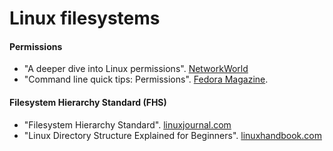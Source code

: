 # Linux filesystems

#### Permissions
  - "A deeper dive into Linux permissions". [NetworkWorld](https://www.networkworld.com/article/3397790/a-deeper-dive-into-linux-permissions.html#tk.rss_linux)
  - "Command line quick tips: Permissions". [Fedora Magazine](https://fedoramagazine.org/command-line-quick-tips-permissions/#more-23584).

#### Filesystem Hierarchy Standard (FHS)
  - "Filesystem Hierarchy Standard". [linuxjournal.com](https://www.linuxjournal.com/content/filesystem-hierarchy-standard)
  - "Linux Directory Structure Explained for Beginners". [linuxhandbook.com](https://linuxhandbook.com/linux-directory-structure/)


